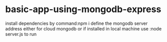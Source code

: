 # basic-app-using-mongodb-express
install dependencies by command:npm i
define the mongodb server address either for cloud mongodb or if installed in local machine
use :node server.js to run
